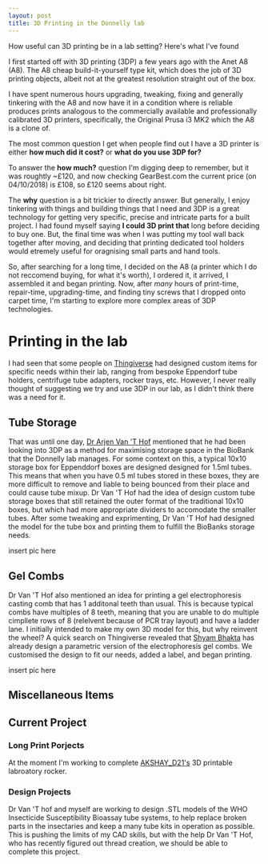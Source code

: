 ```yaml
---
layout: post
title: 3D Printing in the Donnelly lab
---
```


How useful can 3D printing be in a lab setting? Here's what I've found

I first started off with 3D printing (3DP) a few years ago with the Anet A8 (A8). The A8 cheap build-it-yourself type kit, which does the job of 3D printing objects, albeit not at the greatest resolution straight out of the box. 

I have spent numerous hours upgrading, tweaking, fixing and generally tinkering with the A8 and now have it in a condition where is reliable produces prints analogous to the commercially available and professionally calibrated 3D printers, specifically, the Original Prusa i3 MK2 which the A8 is a clone of.

The most common question I get when people find out I have a 3D printer is either **how much did it cost?** or **what do you use 3DP for?**

To answer the **how much?** question I'm digging deep to remember, but it was roughtly ~£120, and now checking GearBest.com the current price (on 04/10/2018) is £108, so £120 seems about right. 

The **why** question is a bit trickier to directly answer. But generally, I enjoy tinkering with things and building things that I need and 3DP is a great technology for getting very specific, precise and intricate parts for a built project. I had found myself saying **I could 3D print that** long before deciding to buy one. But, the final time was when I was putting my tool wall back together after moving, and deciding that printing dedicated tool holders would etremely useful for oragnising small parts and hand tools. 

So, after searching for a long time, I decided on the A8 (a printer which I do not reccomend buying, for what it's worth), I ordered it, it arrived, I assembled it and began printing. Now, after _many_ hours of print-time, repair-time, upgrading-time,  and finding tiny screws that I dropped onto carpet time, I'm starting to explore more complex areas of 3DP technologies. 

# Printing in the lab

I had seen that some people on [Thingiverse](http://thingiverse.com) had designed custom items for specific needs within their lab, ranging from bespoke Eppendorf tube holders, centrifuge tube adapters, rocker trays, etc. However, I never really thought of suggesting we try and use 3DP in our lab, as I didn't think there was a need for it. 

## Tube Storage

That was until one day, [Dr Arjen Van 'T Hof](https://www.lstmed.ac.uk/about/people) mentioned that he had been looking into 3DP as a method for maximising storage space in the BioBank that the Donnelly lab manages. For some context on this, a typical 10x10 storage box for Eppenddorf boxes are designed designed for 1.5ml tubes. This means that when you have 0.5 ml tubes stored in these boxes, they are more difficult to remove and liable to being bounced from their place and could cause tube mixup. Dr Van 'T Hof had the idea of design custom tube storage boxes that still retained the outer format of the traditional 10x10 boxes, but which had more appropriate dividers to accomodate the smaller tubes. After some tweaking and exprimenting, Dr Van 'T Hof had designed the model for the tube box and printing them to fulfill the BioBanks storage needs.

insert pic here

## Gel Combs

Dr Van 'T Hof also mentioned an idea for printing a gel electrophoresis casting comb that has 1 additonal teeth than usual. This is because typical combs have multiples of 8 teeth, meaning that you are unable to do multiple cimpllete rows of 8 (relelvent because of PCR tray layout) and have a ladder lane. I initially intended to make my own 3D model for this, but why reinvent the wheel? A quick search on Thingiverse revealed that [Shyam Bhakta](https://www.thingiverse.com/shyambhakta/about) has already design a parametric version of the electrophoresis gel combs. We customised the design to fit our needs, added a label, and began printing. 

insert pic here

## Miscellaneous Items






## Current Project

### Long Print Porjects 
At the moment I'm working to complete [AKSHAY_D21's](https://www.thingiverse.com/thing:2948680) 3D printable labroatory rocker. 

### Design Projects 
Dr Van 'T hof and myself are working to design .STL models of the WHO Insecticide Susceptibility Bioassay tube systems, to help replace broken parts in the insectaries and keep a many tube kits in operation as possible. This is pushing the limits of my CAD skills, but with the help Dr Van 'T Hof, who has recently figured out thread creation, we should be able to complete this project. 
